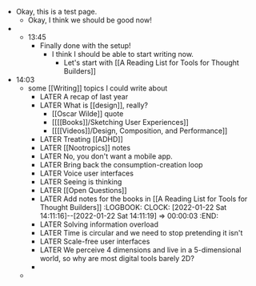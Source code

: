 - Okay, this is a test page.
	- Okay, I think we should be good now!
- - 13:45
	- Finally done with the setup!
		- I think I should be able to start writing now.
			- Let's start with [[A Reading List for Tools for Thought Builders]]
- 14:03
	- some [[Writing]] topics I could write about
		- LATER A recap of last year
		- LATER What is [[design]], really?
			- [[Oscar Wilde]] quote
			- [[[[Books]]/Sketching User Experiences]]
			- [[[[Videos]]/Design, Composition, and Performance]]
		- LATER Treating [[ADHD]]
		- LATER [[Nootropics]] notes
		- LATER No, you don't want a mobile app.
		- LATER Bring back the consumption-creation loop
		- LATER Voice user interfaces
		- LATER Seeing is thinking
		- LATER [[Open Questions]]
		- LATER Add notes for the books in [[A Reading List for Tools for Thought Builders]]
		  :LOGBOOK:
		  CLOCK: [2022-01-22 Sat 14:11:16]--[2022-01-22 Sat 14:11:19] =>  00:00:03
		  :END:
		- LATER Solving information overload
		- LATER Time is circular and we need to stop pretending it isn't
		- LATER Scale-free user interfaces
		- LATER We perceive 4 dimensions and live in a 5-dimensional world, so why are most digital tools barely 2D?
		-
	-
